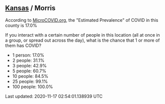 
## [Kansas](/united-states/kansas) / Morris

According to [MicroCOVID.org](http://microcovid.org),
the "Estimated Prevalence" of COVID in this county is 17.0%

If you interact with a certain number of people in this location
(all at once in a group, or spread out across the day), what is the chance that
1 or more of them has COVID?

- 1 person: 17.0%
- 2 people: 31.1%
- 3 people: 42.9%
- 5 people: 60.7%
- 10 people: 84.5%
- 25 people: 99.1%
- 100 people: 100.0%

Last updated: 2020-11-17 02:54:01.138939 UTC
